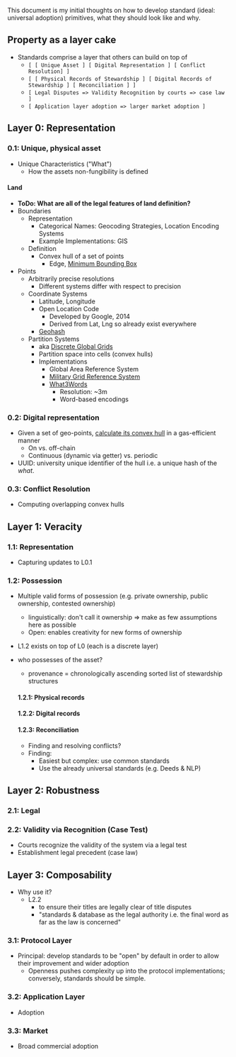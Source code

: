 This document is my initial thoughts on how to develop standard (ideal: universal adoption) primitives, what they should look like and why.

## Property as a layer cake

- Standards comprise a layer that others can build on top of
  - `[ [ Unique Asset ] [ Digital Representation ] [ Conflict Resolution] ]`
  - `[ [ Physical Records of Stewardship ] [ Digital Records of Stewardship ] [ Reconciliation ] ]`
  - `[ Legal Disputes => Validity Recognition by courts => case law ]` 
  - `[ Application layer adoption => larger market adoption ]`

## Layer 0: Representation

### 0.1: Unique, physical asset

- Unique Characteristics ("What")
  - How the assets non-fungibility is defined

#### Land

- **ToDo: What are all of the legal features of land definition?**
- Boundaries
  - Representation
    - Categorical Names: Geocoding Strategies, Location Encoding Systems
    - Example Implementations: GIS
  - Definition
    - Convex hull of a set of points
      - Edge, [Minimum Bounding Box](https://en.wikipedia.org/wiki/Minimum_bounding_box)
- Points
  - Arbitrarily precise resolutions
    - Different systems differ with respect to precision
  - Coordinate Systems
    - Latitude, Longitude
    - Open Location Code
      - Developed by Google, 2014
      - Derived from Lat, Lng so already exist everywhere
    - [Geohash](https://en.wikipedia.org/wiki/Geohash)
  - Partition Systems
    - aka [Discrete Global Grids](https://en.wikipedia.org/wiki/Discrete_global_grid)
    - Partition space into cells (convex hulls)
    - Implementations
      - Global Area Reference System
      - [Military Grid Reference System](https://en.wikipedia.org/wiki/Military_Grid_Reference_System)
      - [What3Words](https://what3words.com/clip.apples.leap)
        - Resolution: ~3m
        - Word-based encodings

### 0.2: Digital representation

- Given a set of geo-points, [calculate its convex hull](https://en.wikipedia.org/wiki/Convex_hull_algorithms) in a gas-efficient manner
  - On vs. off-chain
  - Continuous (dynamic via getter) vs. periodic
- UUID: university unique identifier of the hull i.e. a unique hash of the _what_.

### 0.3: Conflict Resolution

- Computing overlapping convex hulls

## Layer 1: Veracity

### 1.1: Representation

- Capturing updates to L0.1

### 1.2: Possession

- Multiple valid forms of possession (e.g. private ownership, public ownership, contested ownership)
  - linguistically: don't call it ownership => make as few assumptions here as possible
  - Open: enables creativity for new forms of ownership
- L1.2 exists on top of L0 (each is a discrete layer)
- who possesses of the asset?
  - provenance = chronologically ascending sorted list of stewardship structures

  #### 1.2.1: Physical records

  #### 1.2.2: Digital records

  #### 1.2.3: Reconciliation

  - Finding and resolving conflicts?
  - Finding:
    - Easiest but complex: use common standards
    - Use the already universal standards (e.g. Deeds & NLP)

## Layer 2: Robustness

### 2.1: Legal

### 2.2: Validity via Recognition (Case Test)

- Courts recognize the validity of the system via a legal test
- Establishment legal precedent (case law)

## Layer 3: Composability

- Why use it?
  - L2.2
    - to ensure their titles are legally clear of title disputes
    - "standards & database as the legal authority i.e. the final word as far as the law is concerned"

### 3.1: Protocol Layer

- Principal: develop standards to be "open" by default in order to allow their improvement and wider adoption
  - Openness pushes complexity up into the protocol implementations; conversely, standards should be simple.

### 3.2: Application Layer

- Adoption

### 3.3: Market

- Broad commercial adoption